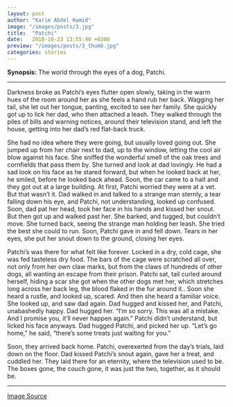 ```yaml
---
layout: post
author: "Karim Abdel Hamid"
image: "/images/posts/3.jpg"
title:  "Patchi"
date:   2018-10-23 13:55:40 +0200
preview: "/images/posts/3_thumb.jpg"
categories: stories
---
```


**Synopsis:** The world through the eyes of a dog, Patchi.

---

Darkness broke as Patchi’s eyes flutter open slowly, taking in the warm hues of the room around her as she feels a hand rub her back. Wagging her tail, she let out her tongue, panting, excited to see her family. She quickly got up to lick her dad, who then attached a leash. They walked through the piles of bills and warning notices, around their television stand, and left the house, getting into her dad’s red flat-back truck. 

She had no idea where they were going, but usually loved going out. She jumped up from her chair next to dad, up to the window, letting the cool air blow against his face. She sniffed the wonderful smell of the oak trees and cornfields that pass them by. She turned and look at dad lovingly. He had a sad look on his face as he stared forward, but when he looked back at her, he smiled, before he looked back ahead. Soon, the car came to a halt and they got out at a large building. At first, Patchi worried they were at a vet. But that wasn’t it. Dad walked in and talked to a strange man sternly, a tear falling down his eye, and Patchi, not understanding, looked up confused. Soon, dad pat her head, took her face in his hands and kissed her snout. But then got up and walked past her. She barked, and tugged, but couldn’t move. She turned back, seeing the strange man holding her leash. She tried the best she could to run. Soon, Patchi gave in and fell down. Tears in her eyes, she put her snout down to the ground, closing her eyes.

Patchi’s was there for what felt like forever. Locked in a dry, cold cage, she was fed tasteless dry food. The bars of the cage were scratched all over, not only from her own claw marks, but from the claws of hundreds of other dogs, all wanting an escape from their prison. Patchi sat, tail curled around herself, hiding a scar she got when the other dogs met her, which stretches long across her back leg, the blood flaked in the fur around it.. Soon she heard a rustle, and looked up, scared. And then she heard a familiar voice. She looked up, and saw dad again. Dad hugged and kissed her, and Patchi, unabashedly happy. Dad hugged her. “I’m so sorry. This was all a mistake. And I promise you, it’ll never happen again.” Patchi didn’t understand, but licked his face anyways. Dad hugged Patchi, and picked her up. “Let’s go home,” he said, “there’s some treats just waiting for you.” 
    
 Soon, they arrived back home. Patchi, overexerted from the day’s trials, laid down on the floor. Dad kissed Patchi’s snout again, gave her a treat, and cuddled her. They laid there for an eternity, where the television used to be. The boxes gone, the couch gone, it was just the two, together, as it should be.

---

[Image Source](https://www.pexels.com/photo/light-golden-retriever-puppy-close-up-photography-159541/)